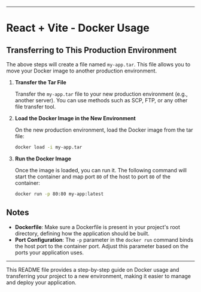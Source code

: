 

---

# React + Vite - Docker Usage

## Transferring to This Production Environment

The above steps will create a file named `my-app.tar`. This file allows you to move your Docker image to another production environment.

1. **Transfer the Tar File**

   Transfer the `my-app.tar` file to your new production environment (e.g., another server). You can use methods such as SCP, FTP, or any other file transfer tool.

2. **Load the Docker Image in the New Environment**

   On the new production environment, load the Docker image from the tar file:

   ```bash
   docker load -i my-app.tar
   ```

3. **Run the Docker Image**

   Once the image is loaded, you can run it. The following command will start the container and map port `80` of the host to port `80` of the container:

   ```bash
   docker run -p 80:80 my-app:latest
   ```

## Notes

- **Dockerfile**: Make sure a Dockerfile is present in your project's root directory, defining how the application should be built.
- **Port Configuration**: The `-p` parameter in the `docker run` command binds the host port to the container port. Adjust this parameter based on the ports your application uses.

---

This README file provides a step-by-step guide on Docker usage and transferring your project to a new environment, making it easier to manage and deploy your application.
